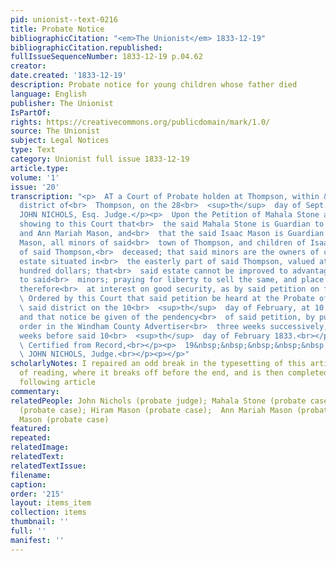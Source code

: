 ```yaml
---
pid: unionist--text-0216
title: Probate Notice
bibliographicCitation: "<em>The Unionist</em> 1833-12-19"
bibliographicCitation.republished: 
fullIssueSequenceNumber: 1833-12-19 p.04.62
creator: 
date.created: '1833-12-19'
description: Probate notice for young children whose father died
language: English
publisher: The Unionist
IsPartOf: 
rights: https://creativecommons.org/publicdomain/mark/1.0/
source: The Unionist
subject: Legal Notices
type: Text
category: Unionist full issue 1833-12-19
article.type: 
volume: '1'
issue: '20'
transcription: "<p>  AT a Court of Probate holden at Thompson, within &amp; for the
  district of<br>  Thompson, on the 28<br>  <sup>th</sup>  day of Sept. 1833.<br></p><p>Present,
  JOHN NICHOLS, Esq. Judge.</p><p>  Upon the Petition of Mahala Stone and Isaac Mason,
  showing to this Court that<br>  the said Mahala Stone is Guardian to Hiram Mason,
  and Ann Mariah Mason, and<br>  that the said Isaac Mason is Guardian to Zerviah
  Mason, all minors of said<br>  town of Thompson, and children of Isaac Mason, late
  of said Thompson,<br>  deceased; that said minors are the owners of certain real
  estate situated in<br>  the easterly part of said Thompson, valued at about one
  hundred dollars; that<br>  said estate cannot be improved to advantage, and is unproductive
  to said<br>  minors; praying for liberty to sell the same, and place the avails
  therefore<br>  at interest on good security, as by said petition on file.<br></p><p>
  \ Ordered by this Court that said petition be heard at the Probate office in<br>
  \ said district on the 10<br>  <sup>th</sup>  day of February, at 10 o’clock A.M.
  and that notice be given of the pendency<br>  of said petition, by publishing this
  order in the Windham County Advertiser<br>  three weeks successively, at least six
  weeks before said 10<br>  <sup>th</sup>  day of February 1833.<br></p><p>  &nbsp;&nbsp;&nbsp;&nbsp;&nbsp;&nbsp;&nbsp;&nbsp;&nbsp;&nbsp;&nbsp;&nbsp;&nbsp;&nbsp;&nbsp;&nbsp;&nbsp;&nbsp;&nbsp;&nbsp;&nbsp;&nbsp;&nbsp;<br>
  \ Certified from Record,<br></p><p>  19&nbsp;&nbsp;&nbsp;&nbsp;&nbsp;&nbsp;&nbsp;&nbsp;&nbsp;&nbsp;&nbsp;&nbsp;&nbsp;&nbsp;&nbsp;&nbsp;&nbsp;&nbsp;&nbsp;&nbsp;&nbsp;&nbsp;&nbsp;&nbsp;&nbsp;&nbsp;&nbsp;&nbsp;&nbsp;&nbsp;&nbsp;&nbsp;&nbsp;&nbsp;&nbsp;&nbsp;&nbsp;&nbsp;&nbsp;&nbsp;&nbsp;&nbsp;&nbsp;<br>
  \ JOHN NICHOLS, Judge.<br></p><p></p>"
scholarlyNotes: I repaired an odd break in the typesetting of this article, for ease
  of reading, where it breaks off before the end, and is then completed beneath the
  following article
commentary: 
relatedPeople: John Nichols (probate judge); Mahala Stone (probate case); Isaac Mason
  (probate case); Hiram Mason (probate case);  Ann Mariah Mason (probate case); Zerviah
  Mason (probate case)
featured: 
repeated: 
relatedImage: 
relatedText: 
relatedTextIssue: 
filename: 
caption: 
order: '215'
layout: items_item
collection: items
thumbnail: ''
full: ''
manifest: ''
---
```

